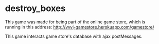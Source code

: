 # destroy_boxes

This game was made for being part of the online game store, which is running in this address: http://vvvj-gamestore.herokuapp.com/gamestore/

This game interacts game store's database with ajax postMessages.

